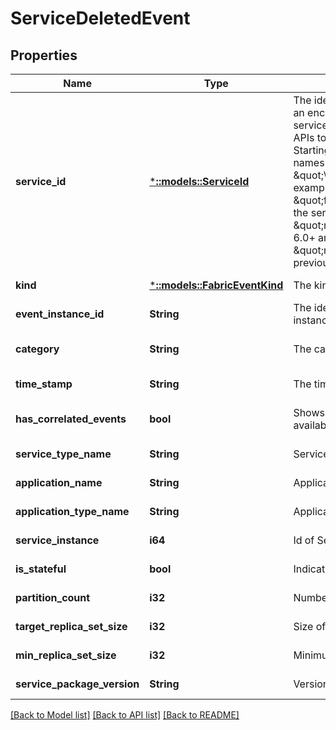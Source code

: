 # ServiceDeletedEvent

## Properties
Name | Type | Description | Notes
------------ | ------------- | ------------- | -------------
**service_id** | [***::models::ServiceId**](ServiceId.md) | The identity of the service. This ID is an encoded representation of the service name. This is used in the REST APIs to identify the service resource. Starting in version 6.0, hierarchical names are delimited with the \&quot;\\~\&quot; character. For example, if the service name is \&quot;fabric:/myapp/app1/svc1\&quot;, the service identity would be \&quot;myapp~app1\\~svc1\&quot; in 6.0+ and \&quot;myapp/app1/svc1\&quot; in previous versions. | [optional] [default to null]
**kind** | [***::models::FabricEventKind**](FabricEventKind.md) | The kind of FabricEvent. | [default to null]
**event_instance_id** | **String** | The identifier for the FabricEvent instance. | [default to null]
**category** | **String** | The category of event. | [optional] [default to null]
**time_stamp** | **String** | The time event was logged. | [default to null]
**has_correlated_events** | **bool** | Shows there is existing related events available. | [optional] [default to null]
**service_type_name** | **String** | Service type name. | [default to null]
**application_name** | **String** | Application name. | [default to null]
**application_type_name** | **String** | Application type name. | [default to null]
**service_instance** | **i64** | Id of Service instance. | [default to null]
**is_stateful** | **bool** | Indicates if Service is stateful. | [default to null]
**partition_count** | **i32** | Number of partitions. | [default to null]
**target_replica_set_size** | **i32** | Size of target replicas set. | [default to null]
**min_replica_set_size** | **i32** | Minimum size of replicas set. | [default to null]
**service_package_version** | **String** | Version of Service package. | [default to null]

[[Back to Model list]](../README.md#documentation-for-models) [[Back to API list]](../README.md#documentation-for-api-endpoints) [[Back to README]](../README.md)


